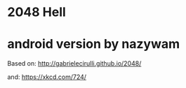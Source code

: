 2048 Hell
========
android version by nazywam
========
Based on:
http://gabrielecirulli.github.io/2048/

and:
https://xkcd.com/724/
